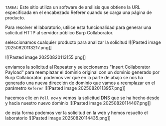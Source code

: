 `TAREA:` Este sitio utiliza un software de análisis que obtiene la URL especificada en el encabezado Referer cuando se carga una página de producto.

Para resolver el laboratorio, utilice esta funcionalidad para generar una solicitud HTTP al servidor público Burp Collaborator.

seleccionamos cualquier producto para analizar la solicitud
![[Pasted image 20250820113217.png]]


![[Pasted image 20250820113155.png]]

enviamos la solicitud al Repeater y seleccionamos "Insert Collaborator Payload" para reemplazar el dominio original con un dominio generado por Burp Collaborator. podemos ver que en la parte de abajo se nos ha generado una nueva dirección de dominio que vamos a reemplazar en el parámetro `Referer` 
![[Pasted image 20250820113957.png]]

hacemos clic en `Poll now` y vemos la solicitud DNS que se ha hecho desde y hacia nuestro nuevo dominio
![[Pasted image 20250820114407.png]]

de esta forma podemos ver la solicitud en la web y hemos resuelto el laboratorio
![[Pasted image 20250820114435.png]]